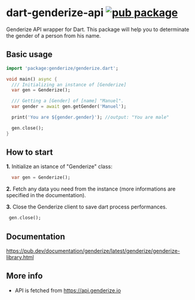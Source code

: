 # dart-genderize-api [![pub package](https://img.shields.io/pub/v/genderize.svg)](https://pub.dartlang.org/packages/genderize)
Genderize API wrapper for Dart.
This package will help you to determinate the gender of a person from his name.

## Basic usage
```dart
import 'package:genderize/genderize.dart';

void main() async {
  /// Initializing an instance of [Genderize]
  var gen = Genderize();

  /// Getting a [Gender] of [name] "Manuel".
  var gender = await gen.getGender('Manuel');

  print('You are ${gender.gender}'); //output: "You are male"

  gen.close();
}

```

## How to start
**1.** Initialize an istance of "Genderize" class:
```dart
  var gen = Genderize();
```

**2.** Fetch any data you need from the instance (more informations are specified in the documentation).

**3.** Close the Genderize client to save dart process performances.
 ```dart
  gen.close();
```

## Documentation
https://pub.dev/documentation/genderize/latest/genderize/genderize-library.html

## More info
- API is fetched from https://api.genderize.io
